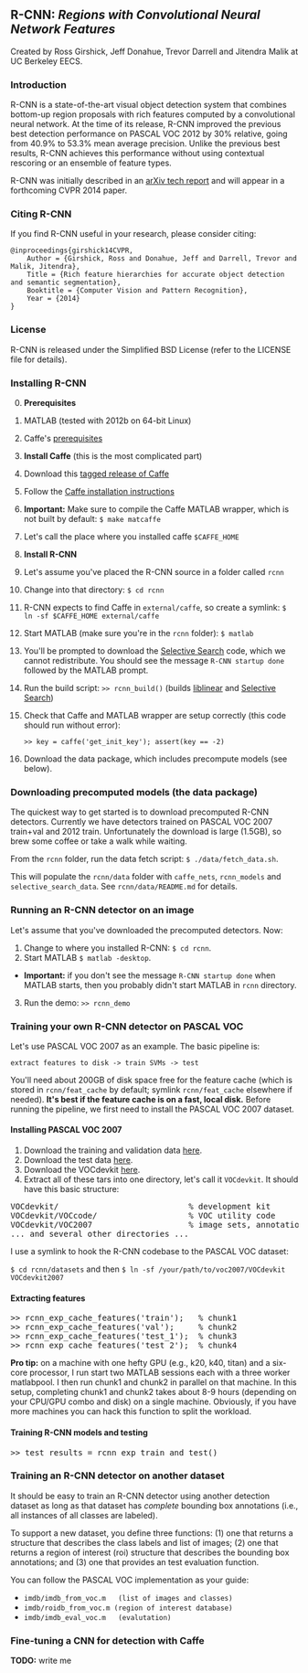 ## R-CNN: *Regions with Convolutional Neural Network Features*

Created by Ross Girshick, Jeff Donahue, Trevor Darrell and Jitendra Malik at UC Berkeley EECS.

### Introduction

R-CNN is a state-of-the-art visual object detection system that combines bottom-up region proposals with rich features computed by a convolutional neural network. At the time of its release, R-CNN improved the previous best detection performance on PASCAL VOC 2012 by 30% relative, going from 40.9% to 53.3% mean average precision. Unlike the previous best results, R-CNN achieves this performance without using contextual rescoring or an ensemble of feature types.

R-CNN was initially described in an [arXiv tech report](http://arxiv.org/abs/1311.2524) and will appear in a forthcoming CVPR 2014 paper.

### Citing R-CNN

If you find R-CNN useful in your research, please consider citing:

    @inproceedings{girshick14CVPR,
        Author = {Girshick, Ross and Donahue, Jeff and Darrell, Trevor and Malik, Jitendra},
        Title = {Rich feature hierarchies for accurate object detection and semantic segmentation},
        Booktitle = {Computer Vision and Pattern Recognition},
        Year = {2014}
    }

### License

R-CNN is released under the Simplified BSD License (refer to the
LICENSE file for details).

### Installing R-CNN

0. **Prerequisites** 
  0. MATLAB (tested with 2012b on 64-bit Linux)
  0. Caffe's [prerequisites](http://caffe.berkeleyvision.org/installation.html#prequequisites)
0. **Install Caffe** (this is the most complicated part)
  0. Download this [tagged release of Caffe](http://todo)
  0. Follow the [Caffe installation instructions](http://caffe.berkeleyvision.org/installation.html)
  0. **Important:** Make sure to compile the Caffe MATLAB wrapper, which is not built by default: `$ make matcaffe`
  0. Let's call the place where you installed caffe `$CAFFE_HOME`
  
0. **Install R-CNN**
  0. Let's assume you've placed the R-CNN source in a folder called `rcnn`
  0. Change into that directory: `$ cd rcnn`
  0. R-CNN expects to find Caffe in `external/caffe`, so create a symlink: `$ ln -sf $CAFFE_HOME external/caffe`
  0. Start MATLAB (make sure you're in the `rcnn` folder): `$ matlab`
  0. You'll be prompted to download the [Selective Search](http://disi.unitn.it/~uijlings/MyHomepage/index.php#page=projects1) code, which we cannot redistribute. You should see the message `R-CNN startup done` followed by the MATLAB prompt.
  0. Run the build script: `>> rcnn_build()` (builds [liblinear](http://www.csie.ntu.edu.tw/~cjlin/liblinear/) and [Selective Search](http://www.science.uva.nl/research/publications/2013/UijlingsIJCV2013/))
  0. Check that Caffe and MATLAB wrapper are setup correctly (this code should run without error):
  
      `>> key = caffe('get_init_key'); assert(key == -2)`
  
  0. Download the data package, which includes precompute models (see below).

### Downloading precomputed models (the data package)

The quickest way to get started is to download precomputed R-CNN detectors. Currently we have detectors trained on PASCAL VOC 2007 train+val and 2012 train. Unfortunately the download is large (1.5GB), so brew some coffee or take a walk while waiting.

From the `rcnn` folder, run the data fetch script: `$ ./data/fetch_data.sh`. 

This will populate the `rcnn/data` folder with `caffe_nets`, `rcnn_models` and `selective_search_data`. See `rcnn/data/README.md` for details.


### Running an R-CNN detector on an image

Let's assume that you've downloaded the precomputed detectors. Now:

1. Change to where you installed R-CNN: `$ cd rcnn`. 
2. Start MATLAB `$ matlab -desktop`.
  * **Important:** if you don't see the message `R-CNN startup done` when MATLAB starts, then you probably didn't start MATLAB in `rcnn` directory.
3. Run the demo: `>> rcnn_demo`

### Training your own R-CNN detector on PASCAL VOC

Let's use PASCAL VOC 2007 as an example. The basic pipeline is: 

    extract features to disk -> train SVMs -> test
    
You'll need about 200GB of disk space free for the feature cache (which is stored in `rcnn/feat_cache` by default; symlink `rcnn/feat_cache` elsewhere if needed). **It's best if the feature cache is on a fast, local disk.** Before running the pipeline, we first need to install the PASCAL VOC 2007 dataset.

#### Installing PASCAL VOC 2007

1. Download the training and validation data [here](http://pascallin.ecs.soton.ac.uk/challenges/VOC/voc2007/VOCtrainval_06-Nov-2007.tar).
2. Download the test data [here](http://pascallin.ecs.soton.ac.uk/challenges/VOC/voc2007/VOCtest_06-Nov-2007.tar).
3. Download the VOCdevkit [here](http://pascallin.ecs.soton.ac.uk/challenges/VOC/voc2007/VOCdevkit_08-Jun-2007.tar).
4. Extract all of these tars into one directory, let's call it `VOCdevkit`. It should have this basic structure:

<pre>
VOCdevkit/                           % development kit
VOCdevkit/VOCcode/                   % VOC utility code
VOCdevkit/VOC2007                    % image sets, annotations, etc.
... and several other directories ...
</pre>

I use a symlink to hook the R-CNN codebase to the PASCAL VOC dataset:

`$ cd rcnn/datasets` and then `$ ln -sf /your/path/to/voc2007/VOCdevkit VOCdevkit2007`

#### Extracting features

<pre>
>> rcnn_exp_cache_features('train');   % chunk1
>> rcnn_exp_cache_features('val');     % chunk2
>> rcnn_exp_cache_features('test_1');  % chunk3
>> rcnn_exp_cache_features('test_2');  % chunk4
</pre>

**Pro tip:** on a machine with one hefty GPU (e.g., k20, k40, titan) and a six-core processor, I run start two MATLAB sessions each with a three worker matlabpool. I then run chunk1 and chunk2 in parallel on that machine. In this setup, completing chunk1 and chunk2 takes about 8-9 hours (depending on your CPU/GPU combo and disk) on a single machine. Obviously, if you have more machines you can hack this function to split the workload.

#### Training R-CNN models and testing

<pre>
>> test_results = rcnn_exp_train_and_test()
</pre>

### Training an R-CNN detector on another dataset

It should be easy to train an R-CNN detector using another detection dataset as long as that dataset has *complete* bounding box annotations (i.e., all instances of all classes are labeled).

To support a new dataset, you define three functions: (1) one that returns a structure that describes the class labels and list of images; (2) one that returns a region of interest (roi) structure that describes the bounding box annotations; and (3) one that provides an test evaluation function.

You can follow the PASCAL VOC implementation as your guide:

* `imdb/imdb_from_voc.m   (list of images and classes)`  
* `imdb/roidb_from_voc.m (region of interest database)`
* `imdb/imdb_eval_voc.m   (evalutation)`  

### Fine-tuning a CNN for detection with Caffe

**TODO:** write me
